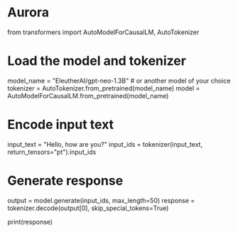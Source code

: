 # Aurora

from transformers import AutoModelForCausalLM, AutoTokenizer

# Load the model and tokenizer
model_name = "EleutherAI/gpt-neo-1.3B"  # or another model of your choice
tokenizer = AutoTokenizer.from_pretrained(model_name)
model = AutoModelForCausalLM.from_pretrained(model_name)

# Encode input text
input_text = "Hello, how are you?"
input_ids = tokenizer(input_text, return_tensors="pt").input_ids

# Generate response
output = model.generate(input_ids, max_length=50)
response = tokenizer.decode(output[0], skip_special_tokens=True)

print(response)